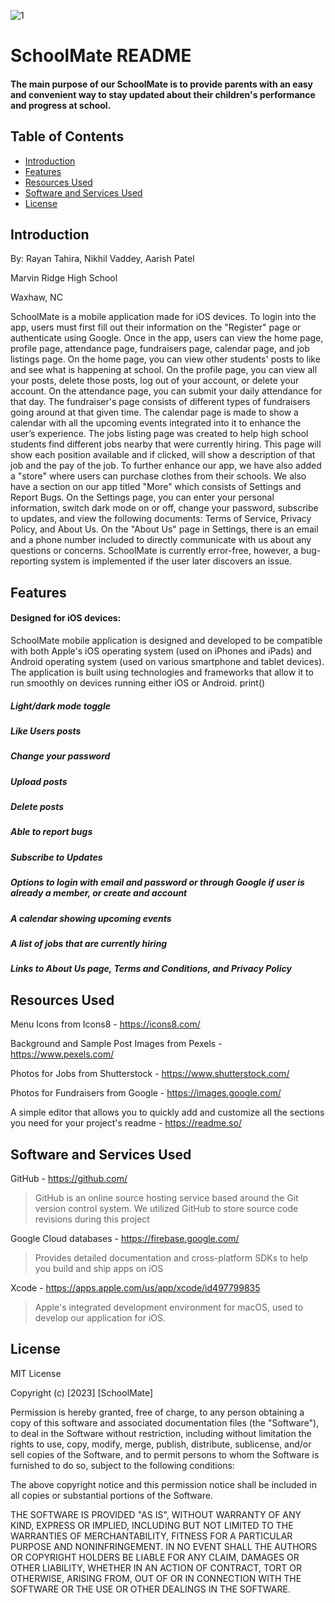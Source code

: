![1](https://github.com/aarishpatelll/EditREADME/assets/118705076/f7c11abe-700a-4efa-b206-fa2c29af17e1)

# SchoolMate README
#### The main purpose of our SchoolMate is to provide parents with an easy and convenient way to stay updated about their children's performance and progress at school.

## Table of Contents

- [Introduction](#intro)
- [Features](#fea)
- [Resources Used](#ru)
- [Software and Services Used](#ssu)
- [License](#lice)

## Introduction
By: Rayan Tahira, Nikhil Vaddey, Aarish Patel

Marvin Ridge High School

Waxhaw, NC

SchoolMate is a mobile application made for iOS devices. To login into the app, users must first fill out their information on the "Register" page or authenticate using Google. Once in the app, users can view the home page, profile page, attendance page, fundraisers page, calendar page, and job listings page. On the home page, you can view other students' posts to like and see what is happening at school. On the profile page, you can view all your posts, delete those posts, log out of your account, or delete your account. On the attendance page, you can submit your daily attendance for that day. The fundraiser's page consists of different types of fundraisers going around at that given time. The calendar page is made to show a calendar with all the upcoming events integrated into it to enhance the user’s experience. The jobs listing page was created to help high school students find different jobs nearby that were currently hiring. This page will show each position available and if clicked, will show a description of that job and the pay of the job. To further enhance our app, we have also added a "store" where users can purchase clothes from their schools. We also have a section on our app titled "More" which consists of Settings and Report Bugs. On the Settings page, you can enter your personal information, switch dark mode on or off, change your password, subscribe to updates, and view the following documents: Terms of Service, Privacy Policy, and About Us. On the "About Us" page in Settings, there is an email and a phone number included to directly communicate with us about any questions or concerns. SchoolMate is currently error-free, however, a bug-reporting system is implemented if the user later discovers an issue.

## Features
#### Designed for iOS devices: 
SchoolMate mobile application is designed and developed to be compatible with both Apple's iOS operating system (used on iPhones and iPads) and Android operating system (used on various smartphone and tablet devices). The application is built using technologies and frameworks that allow it to run smoothly on devices running either iOS or Android. 
print()
##### Light/dark mode toggle
##### Like Users posts
##### Change your password
##### Upload posts
##### Delete posts
##### Able to report bugs
##### Subscribe to Updates
##### Options to login with email and password or through Google if user is already a member, or create and account
##### A calendar showing upcoming events
##### A list of jobs that are currently hiring
##### Links to About Us page, Terms and Conditions, and Privacy Policy

## Resources Used
Menu Icons from Icons8 - https://icons8.com/

Background and Sample Post Images from Pexels - https://www.pexels.com/

Photos for Jobs from Shutterstock - https://www.shutterstock.com/

Photos for Fundraisers from Google - https://images.google.com/

A simple editor that allows you to quickly add and customize all the sections you need for your project's readme - https://readme.so/

## Software and Services Used
GitHub - https://github.com/
> GitHub is an online source hosting service based around the Git version control system. We utilized GitHub to store source code revisions during this project

Google Cloud databases - https://firebase.google.com/
> Provides detailed documentation and cross-platform SDKs to help you build and ship apps on iOS

Xcode - https://apps.apple.com/us/app/xcode/id497799835
> Apple's integrated development environment for macOS, used to develop our application for iOS.

## License

MIT License

Copyright (c) [2023] [SchoolMate]

Permission is hereby granted, free of charge, to any person obtaining a copy
of this software and associated documentation files (the "Software"), to deal
in the Software without restriction, including without limitation the rights
to use, copy, modify, merge, publish, distribute, sublicense, and/or sell
copies of the Software, and to permit persons to whom the Software is
furnished to do so, subject to the following conditions:

The above copyright notice and this permission notice shall be included in all
copies or substantial portions of the Software.

THE SOFTWARE IS PROVIDED "AS IS", WITHOUT WARRANTY OF ANY KIND, EXPRESS OR
IMPLIED, INCLUDING BUT NOT LIMITED TO THE WARRANTIES OF MERCHANTABILITY,
FITNESS FOR A PARTICULAR PURPOSE AND NONINFRINGEMENT. IN NO EVENT SHALL THE
AUTHORS OR COPYRIGHT HOLDERS BE LIABLE FOR ANY CLAIM, DAMAGES OR OTHER
LIABILITY, WHETHER IN AN ACTION OF CONTRACT, TORT OR OTHERWISE, ARISING FROM,
OUT OF OR IN CONNECTION WITH THE SOFTWARE OR THE USE OR OTHER DEALINGS IN THE
SOFTWARE.

